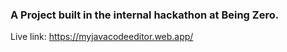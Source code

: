 ### A Project built in the internal hackathon at Being Zero.
Live link: https://myjavacodeeditor.web.app/
